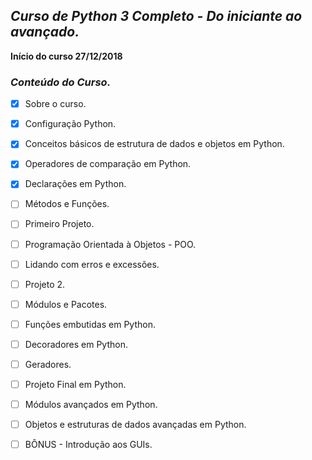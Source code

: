 <b><i><h2>Curso de Python 3 Completo - Do iniciante ao avançado.</b></i></h2> 

<b> Início do curso 27/12/2018 </b>

<h3><i>Conteúdo do Curso.</i></h3>

- [X] Sobre o curso.  
- [X] Configuração Python.  
- [X] Conceitos básicos de estrutura de dados e objetos em Python.  
- [X] Operadores de comparação em Python.  
- [X] Declarações em Python.  
- [ ] Métodos e Funções.  
- [ ] Primeiro Projeto.  
- [ ] Programação Orientada à Objetos - POO.  
- [ ] Lidando com erros e excessões.  
- [ ] Projeto 2.  
- [ ] Módulos e Pacotes.  
- [ ] Funções embutidas em Python.  
- [ ] Decoradores em Python.  
- [ ] Geradores.  
- [ ] Projeto Final em Python.  
- [ ] Módulos avançados em Python.  
- [ ] Objetos e estruturas de dados avançadas em Python.  
- [ ] BÔNUS - Introdução aos GUIs.  

